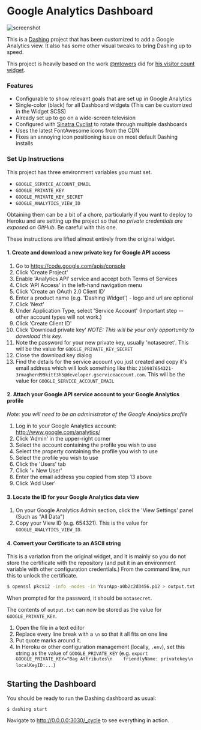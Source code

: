 # Google Analytics Dashboard

![screenshot](https://cloud.githubusercontent.com/assets/80459/7712656/31a38222-fe38-11e4-998b-8d5d9a5c6956.png)

This is a [Dashing](http://shopify.github.io/dashing) project that has been customized to add a Google Analytics view. It also has some other visual tweaks to bring Dashing up to speed.

This project is heavily based on the work [@mtowers](https://github.com/mtowers) did for [his visitor count widget](https://gist.github.com/mtowers/5986576).

### Features

- Configurable to show relevant goals that are set up in Google Analytics
- Single-color (black) for all Dashboard widgets (This can be customized in the Widget SCSS)
- Already set up to go on a wide-screen television
- Configured with [Sinatra Cyclist](https://github.com/vrish88/sinatra_cyclist) to rotate through multiple dashboards
- Uses the latest FontAwesome icons from the CDN
- Fixes an annoying icon positioning issue on most default Dashing installs

### Set Up Instructions

This project has three environment variables you must set. 

- `GOOGLE_SERVICE_ACCOUNT_EMAIL`
- `GOOGLE_PRIVATE_KEY`
- `GOOGLE_PRIVATE_KEY_SECRET`
- `GOOGLE_ANALYTICS_VIEW_ID`

Obtaining them can be a bit of a chore, particularly if you want to deploy to Heroku and are setting up the project so that *no private credentials are exposed on GitHub*. Be careful with this one.

These instructions are lifted almost entirely from the original widget.

#### 1. Create and download a new private key for Google API access

1.  Go to https://code.google.com/apis/console
2.  Click 'Create Project'
3.  Enable 'Analytics API' service and accept both Terms of Services
4.  Click 'API Access' in the left-hand navigation menu
5.  Click 'Create an OAuth 2.0 Client ID'
6.  Enter a product name (e.g. 'Dashing Widget') - logo and url are optional
7.  Click 'Next'
8.  Under Application Type, select 'Service Account' (Important step -- other account types will not work.)
9.  Click 'Create Client ID'
10.  Click 'Download private key' _NOTE: This will be your only opportunity to download this key._
11.  Note the password for your new private key, usually 'notasecret'. This will be the value for `GOOGLE_PRIVATE_KEY_SECRET`
12.  Close the download key dialog
13.  Find the details for the service account you just created and copy it's email address which will look something like this: `210987654321-3rmagherd99kitt3h5@developer.gserviceaccount.com`. This will be the value for `GOOGLE_SERVICE_ACCOUNT_EMAIL`

#### 2. Attach your Google API service account to your Google Analytics profile

_Note: you will need to be an administrator of the Google Analytics profile_

1. Log in to your Google Analytics account: http://www.google.com/analytics/
2. Click 'Admin' in the upper-right corner
3. Select the account containing the profile you wish to use
4. Select the property containing the profile you wish to use
5. Select the profile you wish to use
6. Click the 'Users' tab
7. Click '+ New User'
8. Enter the email address you copied from step 13 above
9. Click 'Add User'

#### 3. Locate the ID for your Google Analytics data view

1. On your Google Analytics Admin section, click the 'View Settings' panel (Such as "All Data")
2. Copy your View ID  (e.g. 654321). This is the value for `GOOGLE_ANALYTICS_VIEW_ID`.

#### 4. Convert your Certificate to an ASCII string

This is a variation from the original widget, and it is mainly so you do not store the certificate with the repository (and put it in an environment variable with other configuration credentials.) From the command line, run this to unlock the certificate.

```bash
$ openssl pkcs12 -info -nodes -in YourApp-a0b2c2d3456.p12 > output.txt
```

When prompted for the password, it should be `notasecret`.

The contents of `output.txt` can now be stored as the value for `GOOGLE_PRIVATE_KEY`.

1. Open the file in a text editor
2. Replace every line break with a `\n` so that it all fits on one line
3. Put quote marks around it.
4. In Heroku or other configuration management (locally, `.env`), set this string as the value of `GOOGLE_PRIVATE_KEY` (e.g. `export GOOGLE_PRIVATE_KEY="Bag Attributes\n    friendlyName: privatekey\n    localKeyID:...`)

## Starting the Dashboard

You should be ready to run the Dashing dashboard as usual:

```
$ dashing start
```

Navigate to http://0.0.0.0:3030/_cycle to see everything in action.
